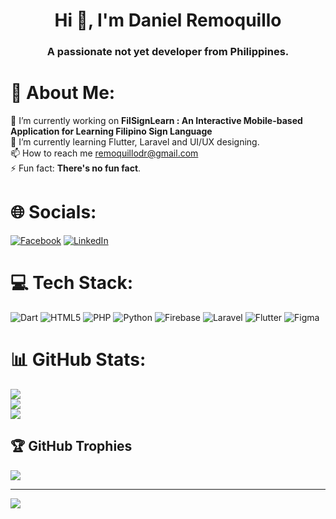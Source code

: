 <h1 align="center">Hi 👋, I'm Daniel Remoquillo</h1>
<h3 align="center">A passionate not yet developer from Philippines.</h3>

# 💫 About Me:
🔭 I’m currently working on **FilSignLearn : An Interactive Mobile-based Application for Learning Filipino Sign Language**<br>🌱 I’m currently learning Flutter, Laravel and UI/UX designing.<br>📫 How to reach me remoquillodr@gmail.com<br>⚡ Fun fact: **There's no fun fact**.


# 🌐 Socials:
[![Facebook](https://img.shields.io/badge/Facebook-%231877F2.svg?logo=Facebook&logoColor=white)](https://facebook.com/dnl8100) [![LinkedIn](https://img.shields.io/badge/LinkedIn-%230077B5.svg?logo=linkedin&logoColor=white)](https://linkedin.com/in/dnl8100) 

# 💻 Tech Stack:
![Dart](https://img.shields.io/badge/dart-%230175C2.svg?style=flat&logo=dart&logoColor=white) ![HTML5](https://img.shields.io/badge/html5-%23E34F26.svg?style=flat&logo=html5&logoColor=white) ![PHP](https://img.shields.io/badge/php-%23777BB4.svg?style=flat&logo=php&logoColor=white) ![Python](https://img.shields.io/badge/python-3670A0?style=flat&logo=python&logoColor=ffdd54) ![Firebase](https://img.shields.io/badge/firebase-%23039BE5.svg?style=flat&logo=firebase) ![Laravel](https://img.shields.io/badge/laravel-%23FF2D20.svg?style=flat&logo=laravel&logoColor=white) ![Flutter](https://img.shields.io/badge/Flutter-%2302569B.svg?style=flat&logo=Flutter&logoColor=white) 	![Figma](https://img.shields.io/badge/figma-%23F24E1E.svg?style=flat&logo=figma&logoColor=white)
# 📊 GitHub Stats:
![](https://github-readme-stats.vercel.app/api?username=danielremoquillo&theme=dark&hide_border=true&include_all_commits=false&count_private=false)<br/>
![](https://github-readme-streak-stats.herokuapp.com/?user=danielremoquillo&theme=dark&hide_border=true)<br/>
![](https://github-readme-stats.vercel.app/api/top-langs/?username=danielremoquillo&theme=dark&hide_border=true&include_all_commits=false&count_private=false&layout=compact)

## 🏆 GitHub Trophies
![](https://github-profile-trophy.vercel.app/?username=danielremoquillo&theme=algolia&no-frame=true&no-bg=true&margin-w=4)

---
[![](https://visitcount.itsvg.in/api?id=danielremoquillo&icon=0&color=0)](https://visitcount.itsvg.in)

<!-- Proudly created with GPRM ( https://gprm.itsvg.in ) -->
